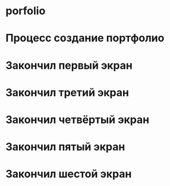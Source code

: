 # porfolio
# Процесс создание портфолио
# Закончил первый экран
# Закончил третий экран
# Закончил четвёртый экран
# Закончил пятый экран
# Закончил шестой экран
